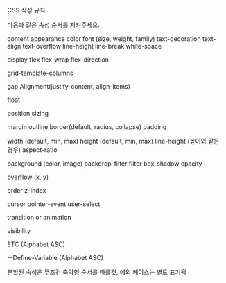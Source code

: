
CSS 작성 규칙

다음과 같은 속성 순서를 지켜주세요.

content
appearance
color
font (size, weight, family)
text-decoration
text-align
text-overflow
line-height
line-break
white-space

display
flex
flex-wrap
flex-direction

grid-template-columns

gap
Alignment(justify-content, align-items)

float

position
sizing

margin
outline
border(default, radius, collapse)
padding

width (default, min, max)
height (default, min, max)
line-height (높이와 같은 경우)
aspect-ratio

background (color, image)
backdrop-filter
filter
box-shadow
opacity

overflow (x, y)

order
z-index

cursor
pointer-event
user-select

transition or animation

visibility

ETC (Alphabet ASC)

--Define-Variable (Alphabet ASC)


분할된 속성은 무조건 축약형 순서를 따를것, 예외 케이스는 별도 표기됨